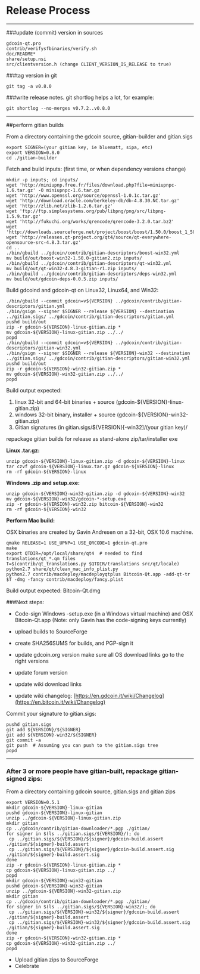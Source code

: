 Release Process
====================

* * *

###update (commit) version in sources


	gdcoin-qt.pro
	contrib/verifysfbinaries/verify.sh
	doc/README*
	share/setup.nsi
	src/clientversion.h (change CLIENT_VERSION_IS_RELEASE to true)

###tag version in git

	git tag -a v0.8.0

###write release notes. git shortlog helps a lot, for example:

	git shortlog --no-merges v0.7.2..v0.8.0

* * *

##perform gitian builds

 From a directory containing the gdcoin source, gitian-builder and gitian.sigs
  
	export SIGNER=(your gitian key, ie bluematt, sipa, etc)
	export VERSION=0.8.0
	cd ./gitian-builder

 Fetch and build inputs: (first time, or when dependency versions change)

	mkdir -p inputs; cd inputs/
	wget 'http://miniupnp.free.fr/files/download.php?file=miniupnpc-1.6.tar.gz' -O miniupnpc-1.6.tar.gz
	wget 'http://www.openssl.org/source/openssl-1.0.1c.tar.gz'
	wget 'http://download.oracle.com/berkeley-db/db-4.8.30.NC.tar.gz'
	wget 'http://zlib.net/zlib-1.2.6.tar.gz'
	wget 'ftp://ftp.simplesystems.org/pub/libpng/png/src/libpng-1.5.9.tar.gz'
	wget 'http://fukuchi.org/works/qrencode/qrencode-3.2.0.tar.bz2'
	wget 'http://downloads.sourceforge.net/project/boost/boost/1.50.0/boost_1_50_0.tar.bz2'
	wget 'http://releases.qt-project.org/qt4/source/qt-everywhere-opensource-src-4.8.3.tar.gz'
	cd ..
	./bin/gbuild ../gdcoin/contrib/gitian-descriptors/boost-win32.yml
	mv build/out/boost-win32-1.50.0-gitian2.zip inputs/
	./bin/gbuild ../gdcoin/contrib/gitian-descriptors/qt-win32.yml
	mv build/out/qt-win32-4.8.3-gitian-r1.zip inputs/
	./bin/gbuild ../gdcoin/contrib/gitian-descriptors/deps-win32.yml
	mv build/out/gdcoin-deps-0.0.5.zip inputs/

 Build gdcoind and gdcoin-qt on Linux32, Linux64, and Win32:
  
	./bin/gbuild --commit gdcoin=v${VERSION} ../gdcoin/contrib/gitian-descriptors/gitian.yml
	./bin/gsign --signer $SIGNER --release ${VERSION} --destination ../gitian.sigs/ ../gdcoin/contrib/gitian-descriptors/gitian.yml
	pushd build/out
	zip -r gdcoin-${VERSION}-linux-gitian.zip *
	mv gdcoin-${VERSION}-linux-gitian.zip ../../
	popd
	./bin/gbuild --commit gdcoin=v${VERSION} ../gdcoin/contrib/gitian-descriptors/gitian-win32.yml
	./bin/gsign --signer $SIGNER --release ${VERSION}-win32 --destination ../gitian.sigs/ ../gdcoin/contrib/gitian-descriptors/gitian-win32.yml
	pushd build/out
	zip -r gdcoin-${VERSION}-win32-gitian.zip *
	mv gdcoin-${VERSION}-win32-gitian.zip ../../
	popd

  Build output expected:

  1. linux 32-bit and 64-bit binaries + source (gdcoin-${VERSION}-linux-gitian.zip)
  2. windows 32-bit binary, installer + source (gdcoin-${VERSION}-win32-gitian.zip)
  3. Gitian signatures (in gitian.sigs/${VERSION}[-win32]/(your gitian key)/

repackage gitian builds for release as stand-alone zip/tar/installer exe

**Linux .tar.gz:**

	unzip gdcoin-${VERSION}-linux-gitian.zip -d gdcoin-${VERSION}-linux
	tar czvf gdcoin-${VERSION}-linux.tar.gz gdcoin-${VERSION}-linux
	rm -rf gdcoin-${VERSION}-linux

**Windows .zip and setup.exe:**

	unzip gdcoin-${VERSION}-win32-gitian.zip -d gdcoin-${VERSION}-win32
	mv gdcoin-${VERSION}-win32/gdcoin-*-setup.exe .
	zip -r gdcoin-${VERSION}-win32.zip bitcoin-${VERSION}-win32
	rm -rf gdcoin-${VERSION}-win32

**Perform Mac build:**

  OSX binaries are created by Gavin Andresen on a 32-bit, OSX 10.6 machine.

	qmake RELEASE=1 USE_UPNP=1 USE_QRCODE=1 gdcoin-qt.pro
	make
	export QTDIR=/opt/local/share/qt4  # needed to find translations/qt_*.qm files
	T=$(contrib/qt_translations.py $QTDIR/translations src/qt/locale)
	python2.7 share/qt/clean_mac_info_plist.py
	python2.7 contrib/macdeploy/macdeployqtplus Bitcoin-Qt.app -add-qt-tr $T -dmg -fancy contrib/macdeploy/fancy.plist

 Build output expected: Bitcoin-Qt.dmg

###Next steps:

* Code-sign Windows -setup.exe (in a Windows virtual machine) and
  OSX Bitcoin-Qt.app (Note: only Gavin has the code-signing keys currently)

* upload builds to SourceForge

* create SHA256SUMS for builds, and PGP-sign it

* update gdcoin.org version
  make sure all OS download links go to the right versions

* update forum version

* update wiki download links

* update wiki changelog: [https://en.gdcoin.it/wiki/Changelog](https://en.bitcoin.it/wiki/Changelog)

Commit your signature to gitian.sigs:

	pushd gitian.sigs
	git add ${VERSION}/${SIGNER}
	git add ${VERSION}-win32/${SIGNER}
	git commit -a
	git push  # Assuming you can push to the gitian.sigs tree
	popd

-------------------------------------------------------------------------

### After 3 or more people have gitian-built, repackage gitian-signed zips:

From a directory containing gdcoin source, gitian.sigs and gitian zips

	export VERSION=0.5.1
	mkdir gdcoin-${VERSION}-linux-gitian
	pushd gdcoin-${VERSION}-linux-gitian
	unzip ../gdcoin-${VERSION}-linux-gitian.zip
	mkdir gitian
	cp ../gdcoin/contrib/gitian-downloader/*.pgp ./gitian/
	for signer in $(ls ../gitian.sigs/${VERSION}/); do
	 cp ../gitian.sigs/${VERSION}/${signer}/gdcoin-build.assert ./gitian/${signer}-build.assert
	 cp ../gitian.sigs/${VERSION}/${signer}/gdcoin-build.assert.sig ./gitian/${signer}-build.assert.sig
	done
	zip -r gdcoin-${VERSION}-linux-gitian.zip *
	cp gdcoin-${VERSION}-linux-gitian.zip ../
	popd
	mkdir gdcoin-${VERSION}-win32-gitian
	pushd gdcoin-${VERSION}-win32-gitian
	unzip ../gdcoin-${VERSION}-win32-gitian.zip
	mkdir gitian
	cp ../gdcoin/contrib/gitian-downloader/*.pgp ./gitian/
	for signer in $(ls ../gitian.sigs/${VERSION}-win32/); do
	 cp ../gitian.sigs/${VERSION}-win32/${signer}/gdcoin-build.assert ./gitian/${signer}-build.assert
	 cp ../gitian.sigs/${VERSION}-win32/${signer}/gdcoin-build.assert.sig ./gitian/${signer}-build.assert.sig
	done
	zip -r gdcoin-${VERSION}-win32-gitian.zip *
	cp gdcoin-${VERSION}-win32-gitian.zip ../
	popd

- Upload gitian zips to SourceForge
- Celebrate 
